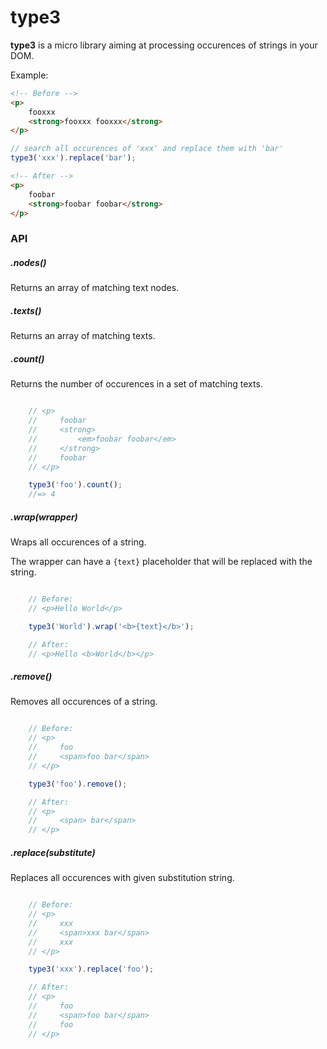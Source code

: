 # type3

**type3** is a micro library aiming at processing occurences of strings in your DOM.

Example:

```html
<!-- Before -->
<p>
    fooxxx
    <strong>fooxxx fooxxx</strong>
</p>
```

```javascript
// search all occurences of 'xxx' and replace them with 'bar'
type3('xxx').replace('bar');
```

```html
<!-- After -->
<p>
    foobar
    <strong>foobar foobar</strong>
</p>
```
### API

##### .nodes()

Returns an array of matching text nodes.

##### .texts()

Returns an array of matching texts.

##### .count()

Returns the number of occurences in a set of matching texts.

```javascript

    // <p>
    //     foobar
    //     <strong>
    //         <em>foobar foobar</em>
    //     </strong>
    //     foobar
    // </p>

    type3('foo').count();
    //=> 4
```

##### .wrap(wrapper)

Wraps all occurences of a string.

The wrapper can have a `{text}` placeholder that will be replaced with the string.

```javascript

    // Before:
    // <p>Hello World</p>

    type3('World').wrap('<b>{text}</b>');

    // After:
    // <p>Hello <b>World</b></p>
```

##### .remove()

Removes all occurences of a string.

```javascript

    // Before:
    // <p>
    //     foo
    //     <span>foo bar</span>
    // </p>

    type3('foo').remove();

    // After:
    // <p>
    //     <span> bar</span>
    // </p>
```

##### .replace(substitute)

Replaces all occurences with given substitution string.

```javascript

    // Before:
    // <p>
    //     xxx
    //     <span>xxx bar</span>
    //     xxx
    // </p>

    type3('xxx').replace('foo');

    // After:
    // <p>
    //     foo
    //     <span>foo bar</span>
    //     foo
    // </p>
```

